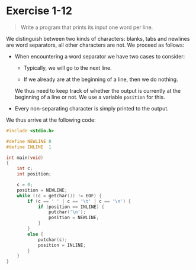# Exercise 1-12

> Write a program that prints its input one word per line.



We distinguish between two kinds of characters:
blanks, tabs and newlines are word separators, all other characters are not.
We proceed as follows:

- When encountering a word separator we have two cases to consider:

    - Typically, we will go to the next line.

    - If we already are at the beginning of a line, then we do nothing.

  We thus need to keep track of whether the output is currently at the beginning of a line or not.
  We use a variable `position` for this.

- Every non-separating character is simply printed to the output.

We thus arrive at the following code:
```c
#include <stdio.h>

#define NEWLINE 0
#define INLINE  1

int main(void)
{
	int c;
	int position;

	c = 0;
	position = NEWLINE;
	while ((c = getchar()) != EOF) {
		if (c == ' ' | c == '\t' | c == '\n') {
			if (position == INLINE) {
				putchar('\n');
				position = NEWLINE;
			}
		}
		else {
			putchar(c);
			position = INLINE;
		}
	}
}
```
